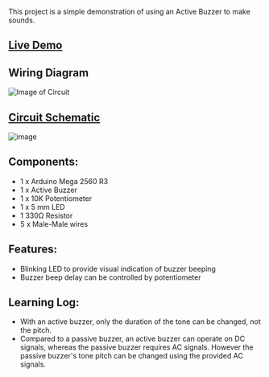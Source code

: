 This project is a simple demonstration of using an Active Buzzer to make sounds.

## [Live Demo]()
[comment]: # (insert video in the next line)


## Wiring Diagram
![Image of Circuit]()

## [Circuit Schematic]()
![image]()

## Components:
- 1 x Arduino Mega 2560 R3
- 1 x Active Buzzer
- 1 x 10K Potentiometer
- 1 x 5 mm LED
- 1 330Ω Resistor
- 5 x Male-Male wires

## Features:
- Blinking LED to provide visual indication of buzzer beeping
- Buzzer beep delay can be controlled by potentiometer


## Learning Log:
- With an active buzzer, only the duration of the tone can be changed, not the pitch.
- Compared to a passive buzzer, an active buzzer can operate on DC signals, whereas the passive buzzer requires AC signals. However the passive buzzer's tone pitch can be changed using the provided AC signals.